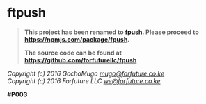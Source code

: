 # ftpush

> **This project has been renamed to [fpush][fpush].
> Please proceed to https://npmjs.com/package/fpush.**
>
> **The source code can be found at https://github.com/forfuturellc/fpush**

[fpush]:https://npmjs.com/package/fpush
[ftpush]:https://npmjs.com/package/ftpush

*Copyright (c) 2016 GochoMugo <mugo@forfuture.co.ke><br>
Copyright (c) 2016 Forfuture LLC <we@forfuture.co.ke>*

**#P003**
